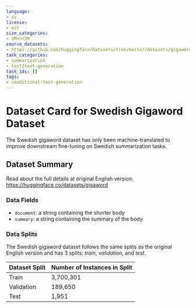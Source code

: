 ```yaml
---
language:
- sv
license:
- mit
size_categories:
- 1M<n<3M
source_datasets:
- https://github.com/huggingface/datasets/tree/master/datasets/gigaword
task_categories:
- summarization
- text2text-generation
task_ids: []
tags:
- conditional-text-generation
---
```


# Dataset Card for Swedish Gigaword Dataset
The Swedish gigaword dataset has only been machine-translated to improve downstream fine-tuning on Swedish summarization tasks.

## Dataset Summary
Read about the full details at original English version: https://huggingface.co/datasets/gigaword

### Data Fields
- `document`: a string containing the shorter body
- `summary`: a string containing the summary of the body

### Data Splits
The Swedish gigaword dataset follows the same splits as the original English version and has 3 splits: _train_, _validation_, and _test_.

| Dataset Split | Number of Instances in Split                |
| ------------- | ------------------------------------------- |
| Train         |  3,700,301                                    |
| Validation    | 189,650                                      |
| Test          | 1,951                                     |

